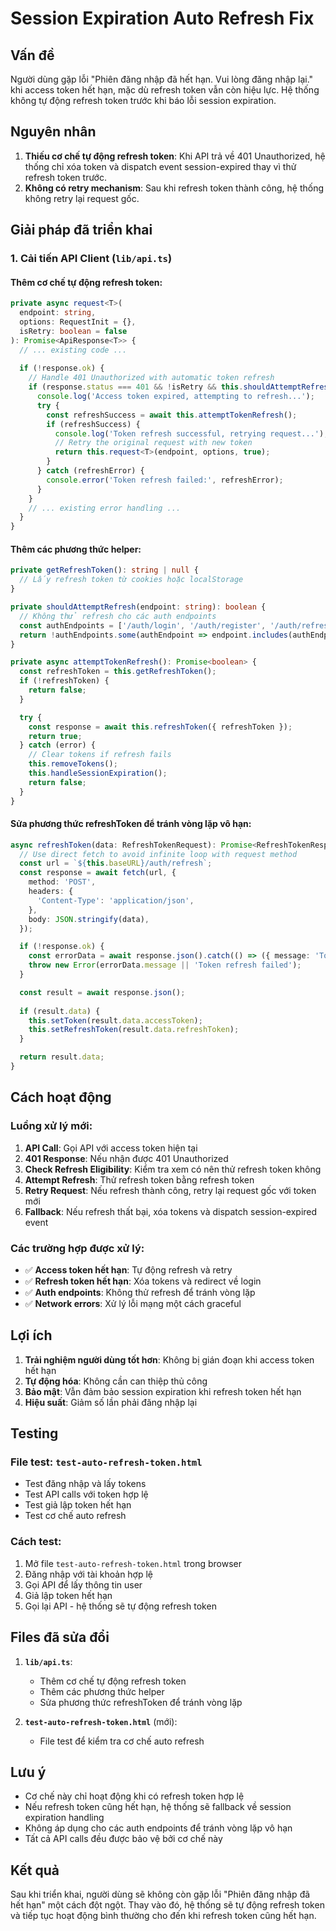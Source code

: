 # Session Expiration Auto Refresh Fix

## Vấn đề
Người dùng gặp lỗi "Phiên đăng nhập đã hết hạn. Vui lòng đăng nhập lại." khi access token hết hạn, mặc dù refresh token vẫn còn hiệu lực. Hệ thống không tự động refresh token trước khi báo lỗi session expiration.

## Nguyên nhân
1. **Thiếu cơ chế tự động refresh token**: Khi API trả về 401 Unauthorized, hệ thống chỉ xóa token và dispatch event session-expired thay vì thử refresh token trước.
2. **Không có retry mechanism**: Sau khi refresh token thành công, hệ thống không retry lại request gốc.

## Giải pháp đã triển khai

### 1. Cải tiến API Client (`lib/api.ts`)

#### Thêm cơ chế tự động refresh token:
```typescript
private async request<T>(
  endpoint: string,
  options: RequestInit = {},
  isRetry: boolean = false
): Promise<ApiResponse<T>> {
  // ... existing code ...
  
  if (!response.ok) {
    // Handle 401 Unauthorized with automatic token refresh
    if (response.status === 401 && !isRetry && this.shouldAttemptRefresh(endpoint)) {
      console.log('Access token expired, attempting to refresh...');
      try {
        const refreshSuccess = await this.attemptTokenRefresh();
        if (refreshSuccess) {
          console.log('Token refresh successful, retrying request...');
          // Retry the original request with new token
          return this.request<T>(endpoint, options, true);
        }
      } catch (refreshError) {
        console.error('Token refresh failed:', refreshError);
      }
    }
    // ... existing error handling ...
  }
}
```

#### Thêm các phương thức helper:
```typescript
private getRefreshToken(): string | null {
  // Lấy refresh token từ cookies hoặc localStorage
}

private shouldAttemptRefresh(endpoint: string): boolean {
  // Không thử refresh cho các auth endpoints
  const authEndpoints = ['/auth/login', '/auth/register', '/auth/refresh', '/auth/forgot-password', '/auth/reset-password'];
  return !authEndpoints.some(authEndpoint => endpoint.includes(authEndpoint));
}

private async attemptTokenRefresh(): Promise<boolean> {
  const refreshToken = this.getRefreshToken();
  if (!refreshToken) {
    return false;
  }

  try {
    const response = await this.refreshToken({ refreshToken });
    return true;
  } catch (error) {
    // Clear tokens if refresh fails
    this.removeTokens();
    this.handleSessionExpiration();
    return false;
  }
}
```

#### Sửa phương thức refreshToken để tránh vòng lặp vô hạn:
```typescript
async refreshToken(data: RefreshTokenRequest): Promise<RefreshTokenResponse> {
  // Use direct fetch to avoid infinite loop with request method
  const url = `${this.baseURL}/auth/refresh`;
  const response = await fetch(url, {
    method: 'POST',
    headers: {
      'Content-Type': 'application/json',
    },
    body: JSON.stringify(data),
  });

  if (!response.ok) {
    const errorData = await response.json().catch(() => ({ message: 'Token refresh failed' }));
    throw new Error(errorData.message || 'Token refresh failed');
  }

  const result = await response.json();
  
  if (result.data) {
    this.setToken(result.data.accessToken);
    this.setRefreshToken(result.data.refreshToken);
  }

  return result.data;
}
```

## Cách hoạt động

### Luồng xử lý mới:
1. **API Call**: Gọi API với access token hiện tại
2. **401 Response**: Nếu nhận được 401 Unauthorized
3. **Check Refresh Eligibility**: Kiểm tra xem có nên thử refresh token không
4. **Attempt Refresh**: Thử refresh token bằng refresh token
5. **Retry Request**: Nếu refresh thành công, retry lại request gốc với token mới
6. **Fallback**: Nếu refresh thất bại, xóa tokens và dispatch session-expired event

### Các trường hợp được xử lý:
- ✅ **Access token hết hạn**: Tự động refresh và retry
- ✅ **Refresh token hết hạn**: Xóa tokens và redirect về login
- ✅ **Auth endpoints**: Không thử refresh để tránh vòng lặp
- ✅ **Network errors**: Xử lý lỗi mạng một cách graceful

## Lợi ích

1. **Trải nghiệm người dùng tốt hơn**: Không bị gián đoạn khi access token hết hạn
2. **Tự động hóa**: Không cần can thiệp thủ công
3. **Bảo mật**: Vẫn đảm bảo session expiration khi refresh token hết hạn
4. **Hiệu suất**: Giảm số lần phải đăng nhập lại

## Testing

### File test: `test-auto-refresh-token.html`
- Test đăng nhập và lấy tokens
- Test API calls với token hợp lệ
- Test giả lập token hết hạn
- Test cơ chế auto refresh

### Cách test:
1. Mở file `test-auto-refresh-token.html` trong browser
2. Đăng nhập với tài khoản hợp lệ
3. Gọi API để lấy thông tin user
4. Giả lập token hết hạn
5. Gọi lại API - hệ thống sẽ tự động refresh token

## Files đã sửa đổi

1. **`lib/api.ts`**:
   - Thêm cơ chế tự động refresh token
   - Thêm các phương thức helper
   - Sửa phương thức refreshToken để tránh vòng lặp

2. **`test-auto-refresh-token.html`** (mới):
   - File test để kiểm tra cơ chế auto refresh

## Lưu ý

- Cơ chế này chỉ hoạt động khi có refresh token hợp lệ
- Nếu refresh token cũng hết hạn, hệ thống sẽ fallback về session expiration handling
- Không áp dụng cho các auth endpoints để tránh vòng lặp vô hạn
- Tất cả API calls đều được bảo vệ bởi cơ chế này

## Kết quả

Sau khi triển khai, người dùng sẽ không còn gặp lỗi "Phiên đăng nhập đã hết hạn" một cách đột ngột. Thay vào đó, hệ thống sẽ tự động refresh token và tiếp tục hoạt động bình thường cho đến khi refresh token cũng hết hạn.
